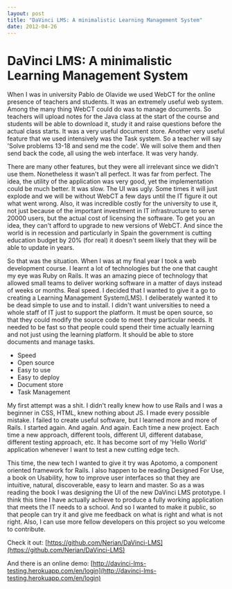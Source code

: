 ```yaml
---
layout: post
title: "DaVinci LMS: A minimalistic Learning Management System"
date: 2012-04-26
---
```


# DaVinci LMS: A minimalistic Learning Management System

When I was in university Pablo de Olavide we used WebCT for the online presence of teachers and students. It was an extremely useful web system. Among the many thing WebCT could do was to manage documents. So teachers will upload notes for the Java class at the start of the course and students will be able to download it, study it and raise questions before the actual class starts. It was a very useful document store. Another very useful feature that we used intensively was the Task system. So a teacher will say 'Solve problems 13-18 and send me the code'. We will solve them and then send back the code, all using the web interface. It was very handy.

There are many other features, but they were all irrelevant since we didn't use them. Nonetheless it wasn't all perfect. It was far from perfect. The idea, the utility of the application was very good, yet the implementation could be much better. It was slow. The UI was ugly. Some times it will just explode and we will be without WebCT a few days until the IT figure it out what went wrong. Also, it was incredible costly for the university to use it, not just because of the important investment in IT infrastructure to serve 20000 users, but the actual cost of licensing the software. To get you an idea, they can't afford to upgrade to new versions of WebCT. And since the world is in recession and particularly in Spain the government is cutting education budget by 20% (for real) it doesn't seem likely that they will be able to update in years.

So that was the situation. When I was at my final year I took a web development course. I learnt a lot of technologies but the one that caught my eye was Ruby on Rails. It was an amazing piece of technology that allowed small teams to deliver working software in a matter of days instead of weeks or months. Real speed. I decided that I wanted to give it a go to creating a Learning Management System(LMS). I deliberately wanted it to be dead simple to use and to install. I didn't want universities to need a whole staff of IT just to support the platform. It must be open source, so that they could modify the source code to meet they particular needs. It needed to be fast so that people could spend their time actually learning and not just using the learning platform. It should be able to store documents and manage tasks.

* Speed
* Open source
* Easy to use 
* Easy to deploy
* Document store
* Task Management

My first attempt was a shit. I didn't really knew how to use Rails and I was a beginner in CSS, HTML, knew nothing about JS. I made every possible mistake. I failed to create useful software, but I learned more and more of Rails. I started again. And again. And again. Each time a new project. Each time a new approach, different tools, different UI, different database, different testing approach, etc. It has become sort of my 'Hello World' application whenever I want to test a new cutting edge tech.

This time, the new tech I wanted to give it try was Apotomo, a component oriented framework for Rails. I also happen to be reading Designed For Use, a book on Usability, how to improve user interfaces so that they are intuitive, natural, discoverable, easy to learn and master. So as a was reading the book I was designing the UI of the new DaVinci LMS prototype. I think this time I have actually achieve to produce a fully working application that meets the IT needs to a school. And so I wanted to make it public, so that people can try it and give me feedback on what is right and what is not right. Also, I can use more fellow developers on this project so you welcome to contribute.

Check it out: [https://github.com/Nerian/DaVinci-LMS](https://github.com/Nerian/DaVinci-LMS)

And there is an online demo: [http://davinci-lms-testing.herokuapp.com/en/login](http://davinci-lms-testing.herokuapp.com/en/login)



